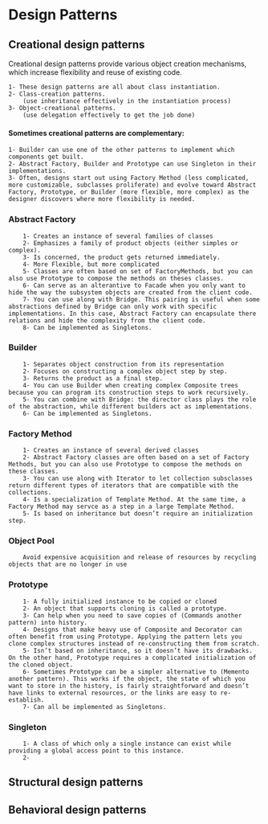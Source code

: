 # Design Patterns

## Creational design patterns
Creational design patterns provide various object creation mechanisms, which increase flexibility and reuse of existing code.

    1- These design patterns are all about class instantiation.
    2- Class-creation patterns.
        (use inheritance effectively in the instantiation process)
    3- Object-creational patterns.
        (use delegation effectively to get the job done)
    
#### Sometimes creational patterns are complementary:
    1- Builder can use one of the other patterns to implement which components get built.
    2- Abstract Factory, Builder and Prototype can use Singleton in their implementations.
    3- Often, designs start out using Factory Method (less complicated, more customizable, subclasses proliferate) and evolve toward Abstract Factory, Prototype, or Builder (more flexible, more complex) as the designer discovers where more flexibility is needed.


### Abstract Factory
        1- Creates an instance of several families of classes
        2- Emphasizes a family of product objects (either simples or complex).
        3- Is concerned, the product gets returned immediately.
        4- More Flexible, but more complicated
        5- Classes are often based on set of FactoryMethods, but you can also use Prototype to compose the methods on theses classes.
        6- Can serve as an alterantive to Facade when you only want to hide the way the subsystem objects are created from the client code.
        7- You can use along with Bridge. This pairing is useful when some abstractions defined by Bridge can only work with specific implementations. In this case, Abstract Factory can encapsulate there relations and hide the complexity from the client code. 
        8- Can be implemented as Singletons.
### Builder
        1- Separates object construction from its representation
        2- Focuses on constructing a complex object step by step.
        3- Returns the product as a final step.
        4- You can use Builder when creating complex Composite trees because you can program its construction steps to work recursively.
        5- You can combine with Bridge: the director class plays the role of the abstraction, while different builders act as implementations.
        6- Can be implemented as Singletons.
### Factory Method
        1- Creates an instance of several derived classes
        2- Abstract Factory classes are often based on a set of Factory Methods, but you can also use Prototype to compose the methods on these classes.
        3- You can use along with Iterator to let collection subsclasses return different types of iterators that are compatible with the collections.
        4- Is a specialization of Template Method. At the same time, a Factory Method may servce as a step in a large Template Method.
        5- Is based on inheritance but doesn’t require an initialization step.
### Object Pool
        Avoid expensive acquisition and release of resources by recycling objects that are no longer in use
### Prototype
        1- A fully initialized instance to be copied or cloned
        2- An object that supports cloning is called a prototype.
        3- Can help when you need to save copies of (Commands another pattern) into history.
        4- Designs that make heavy use of Composite and Decorator can often benefit from using Prototype. Applying the pattern lets you clone complex structures instead of re-constructing them from scratch.
        5- Isn’t based on inheritance, so it doesn’t have its drawbacks. On the other hand, Prototype requires a complicated initialization of the cloned object.
        6- Sometimes Prototype can be a simpler alternative to (Memento another pattern). This works if the object, the state of which you want to store in the history, is fairly straightforward and doesn’t have links to external resources, or the links are easy to re-establish.
        7- Can all be implemented as Singletons.
### Singleton
        1- A class of which only a single instance can exist while providing a global access point to this instance.
        2- 

## Structural design patterns


## Behavioral design patterns
